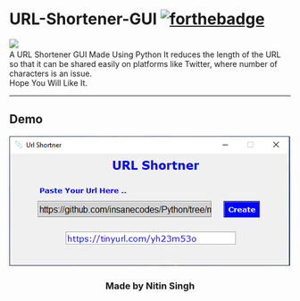 # URL-Shortener-GUI [![forthebadge](https://forthebadge.com/images/badges/made-with-python.svg)](https://forthebadge.com)
![](https://visitor-badge.glitch.me/badge?page_id=insanecodes.URL-Shortener-GUI)
<br>
A URL Shortener GUI Made Using Python 
It reduces the length of the URL so that it can be shared easily on platforms like Twitter, where number of characters is an issue.<br>
Hope You Will Like It.


---
## Demo
<img src="demo.PNG">

<div align="center">

### Made by Nitin Singh

</div>
